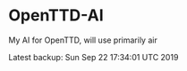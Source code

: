 # OpenTTD-AI
My AI for OpenTTD, will use primarily air

Latest backup: Sun Sep 22 17:34:01 UTC 2019
